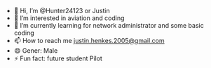 - 👋 Hi, I’m @Hunter24123 or Justin
- 👀 I’m interested in aviation and coding
- 🌱 I’m currently learning for network administrator and some basic coding
- 📫 How to reach me justin.henkes.2005@gmail.com
- 😄 Gener: Male
- ⚡ Fun fact: future student Pilot

<!---
Hunter24123/Hunter24123 is a ✨ special ✨ repository because its `README.md` (this file) appears on your GitHub profile.
You can click the Preview link to take a look at your changes.
--->
